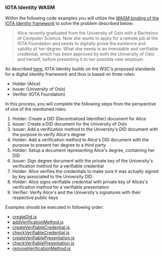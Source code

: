 ### IOTA Identity WASM

Within the following code examples you will utilize the [WASM binding of the IOTA Identity framework](https://github.com/iotaledger/identity.rs/tree/dev/bindings/wasm/examples) to solve the problem described below:
> Alice recently graduated from the University of Oslo with a Bachelors of Computer Science. Now she wants to apply for a remote job at the IOTA Foundation and needs to digitally prove the existence and validity of her degree. What she needs is an immutable and verifiable credential, which has been approved by both the University of Oslo and herself, before presenting it to her possible new employer.

As described [here](https://www.iota.org/solutions/digital-identity), IOTA Identity builds on the W3C's proposed standards for a digital identity framework and thus is based on three roles:
- Holder (Alice)
- Issuer (University of Oslo)
- Verifier (IOTA Foundation)

In this process, you will complete the following steps from the perspective of one of the mentioned roles:
1. Holder: Create a DID (Decentralized Identifier) document for Alice
2. Issuer: Create a DID document for the University of Oslo
3. Issuer: Add a verification method to the University's DID document with the purpose to verify Alice's degree
4. Holder: Add a verification method to Alice's DID document with the purpose to present her degree to a third party
5. Holder: Setup a document representing Alice's degree, containing her DID
6. Issuer: Sign degree document with the private key of the University's verification method for a verifiable credential
7. Holder: Alice verifies the credentials to make sure it was actually signed by key associated to the University DID
8. Holder: Alice signs verifiable credential with private key of Alices's verification method for a verifiable presentation
9. Verifier: Verify Alice's and the University's signatures with their respective public keys

Examples should be executed in following order:
* [createDid.js](createDid.js)
* [addVerificationMethod.js](addVerificationMethod.js)
* [createVerifiableCredential.js](createVerifiableCredential.js)
* [checkVerifiableCredential.js](checkVerifiableCredential.js)
* [createVerifiablePresentation.js](createVerifiablePresentation.js)
* [checkVerifiablePresentation.js](checkVerifiablePresentation.js)
* [removeVerificationMethod.js](removeVerificationMethod.js)